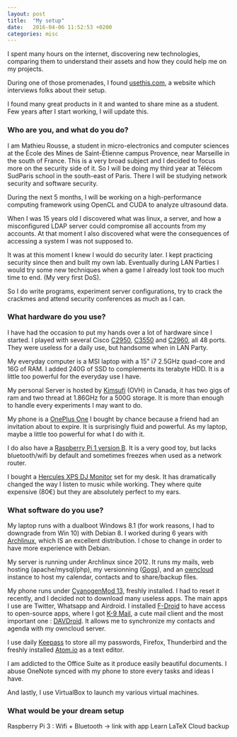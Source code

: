 ```yaml
---
layout: post
title:  "My setup"
date:   2016-04-06 11:52:53 +0200
categories: misc
---
```


I spent many hours on the internet, discovering new technologies, comparing them to understand their assets and how they could help me on my projects.

During one of those promenades, I found [usethis.com](https://usesthis.com), a website which interviews folks about their setup.

I found many great products in it and wanted to share mine as a student. Few years after I start working, I will update this.

### Who are you, and what do you do?
I am Mathieu Rousse, a student in micro-electronics and computer sciences at the École des Mines de Saint-Étienne campus Provence, near Marseille in the south of France. This is a very broad subject and I decided to focus more on the security side of it. So I will be doing my third year at Télécom SudParis school in the south-east of Paris. There I will be studying network security and software security.

During the next 5 months, I will be working on a high-performance computing framework using OpenCL and CUDA to analyze ultrasound data.

When I was 15 years old I discovered what was linux, a server, and how a misconfigured LDAP server could compromise all accounts from my accounts. At that moment I also discovered what were the consequences of accessing a system I was not supposed to.

It was at this moment I knew I would do security later. I kept practicing security since then and built my own lab. Eventually during LAN Parties I would try some new techniques when a game I already lost took too much time to end. (My very first DoS).

So I do write programs, experiment server configurations, try to crack the crackmes and attend security conferences as much as I can.

### What hardware do you use?

I have had the occasion to put my hands over a lot of hardware since I started. I played with several Cisco [C2950](http://www.cisco.com/en/US/products/hw/switches/ps628/ps3821/index.html), [C3550](http://www.cisco.com/en/US/products/hw/switches/ps646/products_data_sheet09186a00800913d0.html) and [C2960](http://www.cisco.com/c/en/us/products/collateral/switches/catalyst-2960-series-switches/prod_bulletin0900aecd80322c22.html), all 48 ports. They were useless for a daily use, but handsome when in LAN Party.

My everyday computer is a MSI laptop with a 15" i7 2.5GHz quad-core and 16G of RAM. I added 240G of SSD to complements its terabyte HDD. It is a little too powerful for the everyday use I have.

My personal Server is hosted by [Kimsufi](http://www.kimsufi.com/en/servers.xml) (OVH) in Canada, it has two gigs of ram and two thread at 1.86GHz for a 500G storage. It is more than enough to handle every experiments I may want to do.

My phone is a [OnePlus One](http://www.gsmarena.com/oneplus_one-6327.php) I bought by chance because a friend had an invitation about to expire. It is surprisingly fluid and powerful. As my laptop, maybe a little too powerful for what I do with it.

I do also have a [Raspberry Pi 1 version B](https://www.raspberrypi.org/products/model-b/). It is a very good toy, but lacks bluetooth/wifi by default and sometimes freezes when used as a network router.

I bought a [Hercules XPS DJ Monitor](http://www.hercules.com/us/dj-speakers/bdd/p/172/xps-2-0-80-dj-monitor/) set for my desk. It has dramatically changed the way I listen to music while working. They where quite expensive (80€) but they are absolutely perfect to my ears.

### What software do you use?

My laptop runs with a dualboot Windows 8.1 (for work reasons, I had to downgrade from Win 10) with Debian 8. I worked during 6 years with [Archlinux](https://www.archlinux.org/), which IS an excellent distribution. I chose to change in order to have more experience with Debian.

My server is running under Archlinux since 2012. It runs my mails, web hosting (apache/mysql/php), my versionning ([Gogs](https://gogs.io/)), and an [owncloud](https://owncloud.org/) instance to host my calendar, contacts and to share/backup files.

My phone runs under [CyanogenMod 13](https://download.cyanogenmod.org/?device=bacon), freshly installed. I had to reset it recently, and I decided not to download many useless apps. The main apps I use are Twitter, Whatsapp and Airdroid.
I installed [F-Droid](https://f-droid.org/) to have access to open-source apps, where I got [K-9 Mail](https://f-droid.org/repository/browse/?fdfilter=k-9&fdid=com.fsck.k9), a cute mail client and the most important one : [DAVDroid](https://f-droid.org/repository/browse/?fdfilter=davdroid&fdid=at.bitfire.davdroid). It allows me to synchronize my contacts and agenda with my owncloud server.

I use daily [Keepass](http://keepass.info/) to store all my passwords, Firefox, Thunderbird and the freshly installed [Atom.io](https://atom.io/) as a text editor.

I am addicted to the Office Suite as it produce easily beautiful documents. I abuse OneNote synced with my phone to store every tasks and ideas I have.

And lastly, I use VirtualBox to launch my various virtual machines.

### What would be your dream setup

Raspberry Pi 3 : Wifi + Bluetooth -> link with app
Learn LaTeX
Cloud backup
